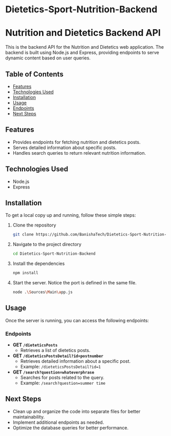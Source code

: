 # Dietetics-Sport-Nutrition-Backend


# Nutrition and Dietetics Backend API

This is the backend API for the Nutrition and Dietetics web application. The backend is built using Node.js and Express, providing endpoints to serve dynamic content based on user queries.

## Table of Contents
- [Features](#features)
- [Technologies Used](#technologies-used)
- [Installation](#installation)
- [Usage](#usage)
- [Endpoints](#endpoints)
- [Next Steps](#next-steps)

## Features
- Provides endpoints for fetching nutrition and dietetics posts.
- Serves detailed information about specific posts.
- Handles search queries to return relevant nutrition information.

## Technologies Used
- Node.js
- Express

## Installation
To get a local copy up and running, follow these simple steps:

1. Clone the repository
    ```bash
    git clone https://github.com/BanishaTech/Dietetics-Sport-Nutrition-Backend.git
    ```
2. Navigate to the project directory
    ```bash
    cd Dietetics-Sport-Nutrition-Backend
    ```
3. Install the dependencies
    ```bash
    npm install
    ```
4. Start the server. Notice the port is defined in the same file.
    ```bash
    node .\Sources\Main\app.js
    ```

## Usage
Once the server is running, you can access the following endpoints:

### Endpoints
- **GET `/dieteticsPosts`**
  - Retrieves a list of dietetics posts.
- **GET `/dieteticsPostsDetail?id=postnumber`**
  - Retrieves detailed information about a specific post.
  - Example: `/dieteticsPostsDetail?id=1`
- **GET `/search?question=whateverphrase`**
  - Searches for posts related to the query.
  - Example: `/search?question=summer time`

## Next Steps
- Clean up and organize the code into separate files for better maintainability.
- Implement additional endpoints as needed.
- Optimize the database queries for better performance.
